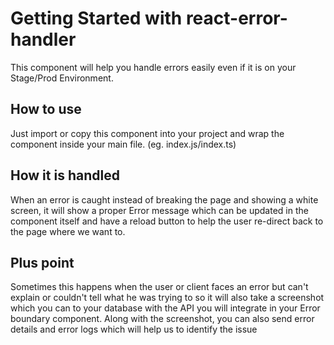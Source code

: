 # Getting Started with react-error-handler

This component will help you handle errors easily even if it is on your Stage/Prod Environment.

## How to use

Just import or copy this component into your project and wrap the component inside your main file. (eg. index.js/index.ts)

## How it is handled

When an error is caught instead of breaking the page and showing a white screen, it will show a proper Error message which can be updated in the component itself and have a reload button to help the user re-direct back to the page where we want to.

## Plus point

Sometimes this happens when the user or client faces an error but can't explain or couldn't tell what he was trying to so it will also take a screenshot which you can to your database with the API you will integrate in your Error boundary component. Along with the screenshot, you can also send error details and error logs which will help us to identify the issue
